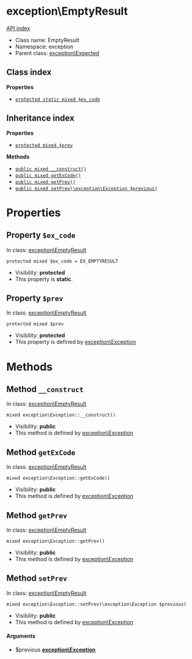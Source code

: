 # exception\EmptyResult
[API index](../API-index.md)






* Class name: EmptyResult
* Namespace: exception
* Parent class: [exception\Expected](../exception/Expected.md)




## Class index

**Properties**
* [`protected static mixed $ex_code`](#property-ex_code)



## Inheritance index

**Properties**
* [`protected mixed $prev`](#property-prev)

**Methods**
* [`public mixed __construct()`](#method-__construct)
* [`public mixed getExCode()`](#method-getExCode)
* [`public mixed getPrev()`](#method-getPrev)
* [`public mixed setPrev(\exception\Exception $previous)`](#method-setPrev)



# Properties


## Property `$ex_code`
In class: [exception\EmptyResult](#top)

```
protected mixed $ex_code = EX_EMPTYRESULT
```





* Visibility: **protected**
* This property is **static**.


## Property `$prev`
In class: [exception\EmptyResult](#top)

```
protected mixed $prev
```





* Visibility: **protected**
* This property is defined by [exception\Exception](../exception/Exception.md)


# Methods


## Method `__construct`
In class: [exception\EmptyResult](#top)

```
mixed exception\Exception::__construct()
```





* Visibility: **public**
* This method is defined by [exception\Exception](../exception/Exception.md)






## Method `getExCode`
In class: [exception\EmptyResult](#top)

```
mixed exception\Exception::getExCode()
```





* Visibility: **public**
* This method is defined by [exception\Exception](../exception/Exception.md)






## Method `getPrev`
In class: [exception\EmptyResult](#top)

```
mixed exception\Exception::getPrev()
```





* Visibility: **public**
* This method is defined by [exception\Exception](../exception/Exception.md)






## Method `setPrev`
In class: [exception\EmptyResult](#top)

```
mixed exception\Exception::setPrev(\exception\Exception $previous)
```





* Visibility: **public**
* This method is defined by [exception\Exception](../exception/Exception.md)

#### Arguments

* $previous **[exception\Exception](../exception/Exception.md)**





